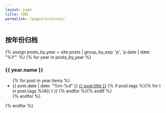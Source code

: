 ```yaml
---
layout: page
title: 归档
permalink: /pages/archives/
---
```


<h2>按年份归档</h2>

{% assign posts_by_year = site.posts | group_by_exp: 'p', 'p.date | date: "%Y"' %}
{% for year in posts_by_year %}
  <h3>{{ year.name }}</h3>
  <ul class="archive-list">
  {% for post in year.items %}
    <li>
      <span class="date">{{ post.date | date: "%m-%d" }}</span>
      <a href="{{ post.url | relative_url }}">{{ post.title }}</a>
      {% if post.tags %}<span class="tags">{% for t in post.tags %}<em>#{{ t }}</em> {% endfor %}</span>{% endif %}
    </li>
  {% endfor %}
  </ul>
{% endfor %}

